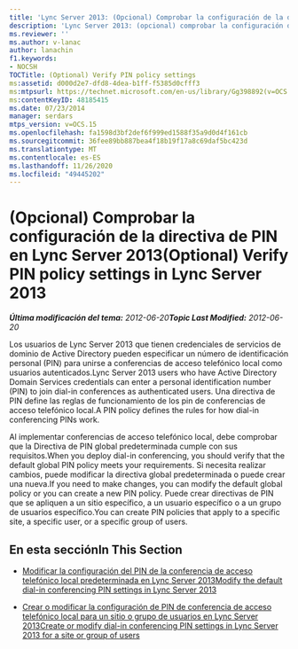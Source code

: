 ```yaml
---
title: 'Lync Server 2013: (Opcional) Comprobar la configuración de la directiva de PIN'
description: 'Lync Server 2013: (opcional) comprobar la configuración de directiva de PIN.'
ms.reviewer: ''
ms.author: v-lanac
author: lanachin
f1.keywords:
- NOCSH
TOCTitle: (Optional) Verify PIN policy settings
ms:assetid: d000d2e7-dfd8-4dea-b1ff-f5385d0cfff3
ms:mtpsurl: https://technet.microsoft.com/en-us/library/Gg398892(v=OCS.15)
ms:contentKeyID: 48185415
ms.date: 07/23/2014
manager: serdars
mtps_version: v=OCS.15
ms.openlocfilehash: fa1598d3bf2def6f999ed1588f35a9d0d4f161cb
ms.sourcegitcommit: 36fee89bb887bea4f18b19f17a8c69daf5bc423d
ms.translationtype: MT
ms.contentlocale: es-ES
ms.lasthandoff: 11/26/2020
ms.locfileid: "49445202"
---
```

# <a name="optional-verify-pin-policy-settings-in-lync-server-2013"></a><span data-ttu-id="ef32e-103">(Opcional) Comprobar la configuración de la directiva de PIN en Lync Server 2013</span><span class="sxs-lookup"><span data-stu-id="ef32e-103">(Optional) Verify PIN policy settings in Lync Server 2013</span></span>

<div data-xmlns="http://www.w3.org/1999/xhtml">

<div class="topic" data-xmlns="http://www.w3.org/1999/xhtml" data-msxsl="urn:schemas-microsoft-com:xslt" data-cs="https://msdn.microsoft.com/">

<div data-asp="https://msdn2.microsoft.com/asp">



</div>

<div id="mainSection">

<div id="mainBody"><span data-ttu-id="ef32e-104">

<span> </span></span><span class="sxs-lookup"><span data-stu-id="ef32e-104">

<span> </span></span></span>

<span data-ttu-id="ef32e-105">_**Última modificación del tema:** 2012-06-20_</span><span class="sxs-lookup"><span data-stu-id="ef32e-105">_**Topic Last Modified:** 2012-06-20_</span></span>

<span data-ttu-id="ef32e-106">Los usuarios de Lync Server 2013 que tienen credenciales de servicios de dominio de Active Directory pueden especificar un número de identificación personal (PIN) para unirse a conferencias de acceso telefónico local como usuarios autenticados.</span><span class="sxs-lookup"><span data-stu-id="ef32e-106">Lync Server 2013 users who have Active Directory Domain Services credentials can enter a personal identification number (PIN) to join dial-in conferences as authenticated users.</span></span> <span data-ttu-id="ef32e-107">Una directiva de PIN define las reglas de funcionamiento de los pin de conferencias de acceso telefónico local.</span><span class="sxs-lookup"><span data-stu-id="ef32e-107">A PIN policy defines the rules for how dial-in conferencing PINs work.</span></span>

<span data-ttu-id="ef32e-108">Al implementar conferencias de acceso telefónico local, debe comprobar que la Directiva de PIN global predeterminada cumple con sus requisitos.</span><span class="sxs-lookup"><span data-stu-id="ef32e-108">When you deploy dial-in conferencing, you should verify that the default global PIN policy meets your requirements.</span></span> <span data-ttu-id="ef32e-109">Si necesita realizar cambios, puede modificar la directiva global predeterminada o puede crear una nueva.</span><span class="sxs-lookup"><span data-stu-id="ef32e-109">If you need to make changes, you can modify the default global policy or you can create a new PIN policy.</span></span> <span data-ttu-id="ef32e-110">Puede crear directivas de PIN que se apliquen a un sitio específico, a un usuario específico o a un grupo de usuarios específico.</span><span class="sxs-lookup"><span data-stu-id="ef32e-110">You can create PIN policies that apply to a specific site, a specific user, or a specific group of users.</span></span>

<div>

## <a name="in-this-section"></a><span data-ttu-id="ef32e-111">En esta sección</span><span class="sxs-lookup"><span data-stu-id="ef32e-111">In This Section</span></span>

  - [<span data-ttu-id="ef32e-112">Modificar la configuración del PIN de la conferencia de acceso telefónico local predeterminada en Lync Server 2013</span><span class="sxs-lookup"><span data-stu-id="ef32e-112">Modify the default dial-in conferencing PIN settings in Lync Server 2013</span></span>](lync-server-2013-modify-the-default-dial-in-conferencing-pin-settings.md)

  - [<span data-ttu-id="ef32e-113">Crear o modificar la configuración de PIN de conferencia de acceso telefónico local para un sitio o grupo de usuarios en Lync Server 2013</span><span class="sxs-lookup"><span data-stu-id="ef32e-113">Create or modify dial-in conferencing PIN settings in Lync Server 2013 for a site or group of users</span></span>](lync-server-2013-create-or-modify-dial-in-conferencing-pin-settings-for-a-site-or-group-of-users.md)

<span data-ttu-id="ef32e-114"></div>

</div>

<span> </span>

</div>

</div>

</span><span class="sxs-lookup"><span data-stu-id="ef32e-114"></div>

</div>

<span> </span>

</div>

</div>

</span></span></div>

